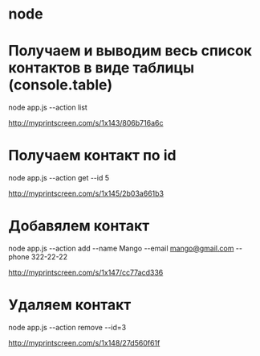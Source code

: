 # node

# Получаем и выводим весь список контактов в виде таблицы (console.table)

node app.js --action list

http://myprintscreen.com/s/1x143/806b716a6c

# Получаем контакт по id

node app.js --action get --id 5

http://myprintscreen.com/s/1x145/2b03a661b3

# Добавялем контакт

node app.js --action add --name Mango --email mango@gmail.com --phone 322-22-22

http://myprintscreen.com/s/1x147/cc77acd336

# Удаляем контакт

node app.js --action remove --id=3

http://myprintscreen.com/s/1x148/27d560f61f
